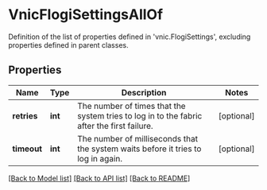 # VnicFlogiSettingsAllOf

Definition of the list of properties defined in 'vnic.FlogiSettings', excluding properties defined in parent classes.
## Properties
Name | Type | Description | Notes
------------ | ------------- | ------------- | -------------
**retries** | **int** | The number of times that the system tries to log in to the fabric after the first failure. | [optional] 
**timeout** | **int** | The number of milliseconds that the system waits before it tries to log in again. | [optional] 

[[Back to Model list]](../README.md#documentation-for-models) [[Back to API list]](../README.md#documentation-for-api-endpoints) [[Back to README]](../README.md)


